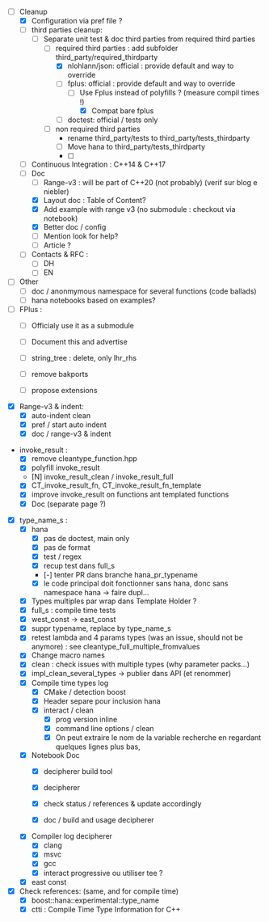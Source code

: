 * [ ] Cleanup
    * [X] Configuration via pref file ?
    * [ ] third parties cleanup:
        * [ ] Separate unit test & doc third parties from required third parties
            * [ ] required third parties : add subfolder third_party/required_thirdparty
                * [X] nlohlann/json: official : provide default and way to override
                * [ ] fplus: official : provide default and way to override
                    * [ ] Use Fplus instead of polyfills ? (measure compil times !)
                        * [X] Compat bare fplus

                * [ ] doctest: official / tests only
            * [ ] non required third parties
                * rename third_party/tests to third_party/tests_thirdparty
                * [ ] Move hana to third_party/tests_thirdparty
                * [ ]
    * [ ] Continuous Integration : C++14 & C++17
    * [ ] Doc
        * [ ] Range-v3 : will be part of C++20 (not probably) (verif sur blog e niebler)
        * [X] Layout doc : Table of Content?
        * [X] Add example with range v3 (no submodule : checkout via notebook)
        * [X] Better doc / config
        * [ ] Mention look for help?
        * [ ] Article ?
    * [ ] Contacts & RFC :
        * [ ] DH
        * [ ] EN

* [ ] Other
    * [ ] doc / anonmymous namespace for several functions (code ballads)
    * [ ] hana notebooks based on examples?

* [ ] FPlus :
    * [ ] Officialy use it as a submodule
    * [ ] Document this and advertise
    * [ ] string_tree : delete, only lhr_rhs
    * [ ] remove bakports
    * [ ] propose extensions


* [X] Range-v3 & indent:
    * [X] auto-indent clean
    * [X] pref / start auto indent
    * [X] doc / range-v3 & indent

* invoke_result :
    * [X] remove cleantype_function.hpp
    * [X] polyfill invoke_result
    * [N] invoke_result_clean / invoke_result_full
    * [X] CT_invoke_result_fn, CT_invoke_result_fn_template
    * [X] improve invoke_result on functions ant templated functions
    * [X] Doc (separate page ?)

* [X]  type_name_s :
    * [X] hana
        * [X] pas de doctest, main only
        * [X] pas de format
        * [X] test / regex
        * [X] recup test dans full_s
        * [-] tenter PR dans branche hana_pr_typename
        * [X] le code principal doit fonctionner sans hana, donc sans namespace hana
                -> faire dupl...
    * [X] Types multiples par wrap dans Template Holder ?
    * [X] full_s : compile time tests
    * [X] west_const -> east_const
    * [X] suppr typename, replace by type_name_s
    * [X] retest lambda and 4 params types (was an issue, should not be anymore) : see cleantype_full_multiple_fromvalues
    * [X] Change macro names
    * [X] clean : check issues with multiple types (why parameter packs...)
    * [X] impl_clean_several_types -> publier dans API (et renommer)
    * [X] Compile time types log
        * [X] CMake / detection boost
        * [X] Header separe pour inclusion hana
        * [X] interact / clean
            * [X] prog version inline
            * [X] command line options / clean
            * [X] On peut extraire le nom de la variable recherche en regardant quelques lignes plus bas,

    * [X] Notebook Doc
        * [X] decipherer build tool
        * [X] decipherer
        * [X] check status / references & update accordingly
        * [X] doc / build and usage decipherer


    * [X] Compiler log decipherer
        * [X] clang
        * [X] msvc
        * [X] gcc
        * [X] interact progressive ou utiliser tee ?

    * [X] east const

* [X] Check references: (same, and for compile time)
    * [X] boost::hana::experimental::type_name
    * [X] ctti : Compile Time Type Information for C++
